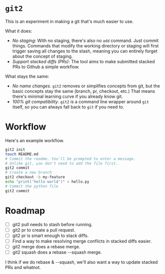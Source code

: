 # `git2`

This is an experiment in making a git that's much easier to use.

What it does:
- *No staging*: With no staging, there's also no `add` command. Just commit things. Commands that modify the working directory or staging will first trigger saving
  all changes to the stash, meaning you can entirely forget about the concept of staging.
- *Support stacked diffs (PRs)*: The tool aims to make submitted stacked PRs to Github a simple workflow.

What stays the same:
- *No name changes*. `git2` removes or simplifies concepts from git, but the basic concepts stay the same (branch, pr, checkout, etc.)
  That means there's minimal learning curve if you already know git.
- *100% git compatibility*. `git2` is a command line wrapper around `git` itself, so you can always fall back to `git` if you need to.

# Workflow

Here's an example workflow.

```bash
git2 init
touch README.md
# Commit the readme. You'll be prompted to enter a message.
# Unlike git, you don't need to add the file first.
git2 commit
# Create a new branch
git2 checkout -b my-feature 
echo "print('hello world')" > hello.py
# Commit the python file
git2 commit
```

# Roadmap

- [ ] git2 pull needs to stash before running.
- [ ] git2 pr to create a pull request.
- [ ] git2 pr is smart enough to stack diffs.
- [ ] Find a way to make resolving merge conflicts in stacked diffs easier.
- [ ] git2 merge does a rebase merge.
- [ ] git2 squash does a rebase --squash merge.

I think if we do rebase & --squash, we'll also want a way to update stacked PRs and whatnot.
